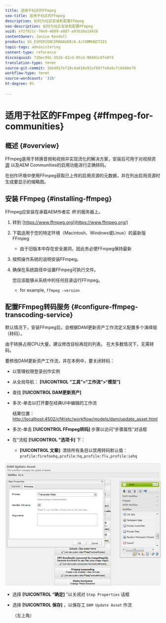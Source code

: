 ```yaml
---
title: 适用于社区的FFmpeg
seo-title: 适用于社区的FFmpeg
description: 如何为社区安装和配置FFmpeg
seo-description: 如何为社区安装和配置FFmpeg
uuid: ef2f821c-70e9-4889-a8d7-a93b10a1d428
contentOwner: Janice Kendall
products: SG_EXPERIENCEMANAGER/6.4/COMMUNITIES
topic-tags: administering
content-type: reference
discoiquuid: 739ec991-552b-42cd-85cd-984d1c9fe8fd
translation-type: tm+mt
source-git-commit: 1bbd917ef20c4a618e93af66ffe8a6cfc8448e78
workflow-type: tm+mt
source-wordcount: '316'
ht-degree: 0%

---
```



# 适用于社区的FFmpeg {#ffmpeg-for-communities}

## 概述 {#overview}

FFmpeg是用于转换音频和视频并实现流化的解决方案，安装后可用于对视频资 [源](../../help/sites-authoring/default-components-foundation.md#video) 以及AEM Communities的启用功能进行正确转码。

在创作环境中使用FFmpeg获取已上传的启用资源的元数据，并在列出启用资源时生成要显示的缩略图。

## 安装 FFmpeg {#installing-ffmpeg}

FFmpeg应安装在承载AEM作者实 *例* 的服务器上。

1. 转到 [https://www.ffmpeg.org](https://www.ffmpeg.org/)
1. 下载适用于您的特定环境（Macintosh、Windows或Linux）的最新版FFmpeg

   * 由于旧版本中存在安全漏洞，因此务必使FFmpeg保持最新

1. 按照操作系统的说明安装FFmpeg。

1. 确保在系统路径中设置FFmpeg可执行文件。

   您应该能够从系统中的任何目录运行FFmpeg。

   * for example, `ffmpeg -version`

## 配置FFmpeg转码服务 {#configure-ffmpeg-transcoding-service}

默认情况下，安装FFmpeg后，会根据DAM更新资产工作流定义配置多个演绎版（转码）。

由于转换占用CPU大量，建议修改目标再现的列表。 在大多数情况下，无需转码。

要修改DAM更新资产工作流，并在本例中，要关闭转码：

* 以管理权限登录创作实例
* 从全局导航： **[!UICONTROL “工具”>“工作流”>“模型”]**
* 查找 **[!UICONTROL DAM更新资产]**
* 多次-单击以打开要在经典UI中编辑的工作流

   结果位置： [http://localhost:4502/cf#/etc/workflow/models/dam/update_asset.html](http://localhost:4502/cf#/etc/workflow/models/dam/update_asset.html)

* 多次-单击 **[!UICONTROL FFmpeg转码]** 步骤以访问“步骤属性”对话框
* 在“流程 **[!UICONTROL ”选项卡]** 下：

   * **[!UICONTROL 文章]**: 清除所有条目以禁用转码默认值： `profile:firefoxhq,profile:hq,profile:flv,profile:iehq`

![chlimage_1-372](assets/chlimage_1-372.png)

* 选择 **[!UICONTROL “确定]** ”以关闭对 `Step Properties` 话框

* 选择 **[!UICONTROL 保存]** ，以保存工 `DAM Update Asset` 作流

   （左上角）

